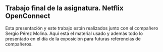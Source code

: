 ## Trabajo final de la asignatura. Netflix OpenConnect

Esta presentación y este trabajo están realizados junto con el compañero Sergio Pérez Molina. Aquí está el material usado y además todo lo presentado en el día de la exposición para futuras referencias de compañeros.

